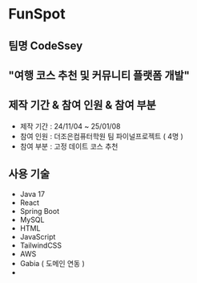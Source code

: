 # FunSpot 
## 팀명 CodeSsey
<span> "여행 코스 추천 및 커뮤니티 플랫폼 개발" </span>
---
## 제작 기간 & 참여 인원 & 참여 부분
- 제작 기간 : 24/11/04 ~ 25/01/08
- 참여 인원 : 더조은컴퓨터학원 팀 파이널프로젝트 ( 4명 )
- 참여 부분 : 고정 데이트 코스 추천 

## 사용 기술
- Java 17
- React
- Spring Boot
- MySQL
- HTML
- JavaScript
- TailwindCSS
- AWS
- Gabia ( 도메인 연동 )
- 
